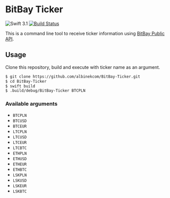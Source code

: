 # BitBay Ticker

![Swift 3.1](https://img.shields.io/badge/Swift-3.1-orange.svg)
[![Build Status](https://travis-ci.org/albinekcom/BitBay-Ticker.svg?branch=master)](https://travis-ci.org/albinekcom/BitBay-Ticker)

This is a command line tool to receive ticker information using [BitBay Public API](https://www.bitbay.net/public-api).


## Usage

Clone this repository, build and execute with ticker name as an argument.

```bash
$ git clone https://github.com/albinekcom/BitBay-Ticker.git
$ cd BitBay-Ticker
$ swift build
$ .build/debug/BitBay-Ticker BTCPLN
```

### Available arguments

- `BTCPLN`
- `BTCUSD`
- `BTCEUR`
- `LTCPLN`
- `LTCUSD`
- `LTCEUR`
- `LTCBTC`
- `ETHPLN`
- `ETHUSD`
- `ETHEUR`
- `ETHBTC`
- `LSKPLN`
- `LSKUSD`
- `LSKEUR`
- `LSKBTC`
